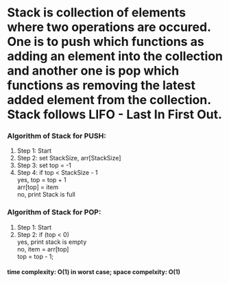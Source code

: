 # Stack is collection of elements where two operations are occured. One is to push which functions as adding an element into the collection and another one is pop which functions as removing the latest added element from the collection. Stack follows LIFO - Last In First Out.

### Algorithm of Stack for PUSH:
1. Step 1: Start
2. Step 2: set StackSize, arr[StackSize]
3. Step 3: set top = -1
4. Step 4: if top  < StackSize - 1 <br>
           yes, top = top + 1 <br>
                arr[top] = item <br>
           no, print Stack is full
### Algorithm of Stack for POP:
1. Step 1: Start
2. Step 2: if (top < 0)<br>
           yes, print stack is empty <br>
           no, item = arr[top] <br>
               top = top - 1;

#### time complexity: O(1) in worst case; space compelxity: O(1)